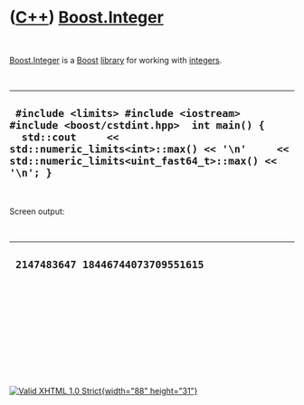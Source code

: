 



 

 

 

 

 

([C++](Cpp.htm)) [Boost.Integer](CppInteger.htm)
================================================

 

[Boost.Integer](CppInteger.htm) is a [Boost](CppBoost.htm)
[library](CppLibrary.htm) for working with [integers](CppInt.htm).

 

  ------------------------------------------------------------------------------------------------------------------------------------------------------------------------------------------------------------
  ` #include <limits> #include <iostream> #include <boost/cstdint.hpp>  int main() {   std::cout     << std::numeric_limits<int>::max() << '\n'     << std::numeric_limits<uint_fast64_t>::max() << '\n'; }`
  ------------------------------------------------------------------------------------------------------------------------------------------------------------------------------------------------------------

 

Screen output:

 

  ------------------------------------
  ` 2147483647 18446744073709551615`
  ------------------------------------

 

 

 

 

 





 

[![Valid XHTML 1.0 Strict](valid-xhtml10.png){width="88"
height="31"}](http://validator.w3.org/check?uri=referer)
